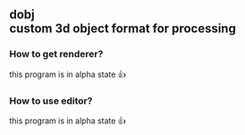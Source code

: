 dobj <br>
custom 3d object format for processing
-
### How to get renderer?
this program is in alpha state 👍
### How to use editor?
this program is in alpha state 👍
